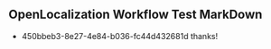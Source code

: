 ## OpenLocalization Workflow Test MarkDown
* 450bbeb3-8e27-4e84-b036-fc44d432681d thanks!

<!--HONumber=Jul16_HO3-->


